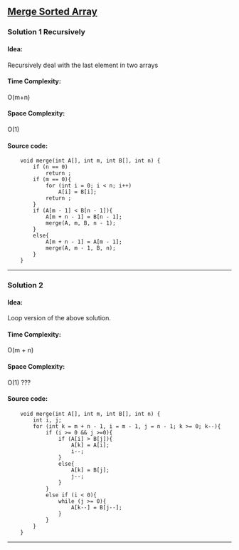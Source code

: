 ## [Merge Sorted Array](https://leetcode.com/problems/merge-sorted-array/) 

### Solution 1 Recursively
#### Idea:
Recursively deal with the last element in two arrays
#### Time Complexity:
O(m+n)
#### Space Complexity:
O(1)
#### Source code:
```
    void merge(int A[], int m, int B[], int n) {
        if (n == 0)
            return ;
        if (m == 0){
            for (int i = 0; i < n; i++)
                A[i] = B[i];
            return ;
        }
        if (A[m - 1] < B[n - 1]){
            A[m + n - 1] = B[n - 1];
            merge(A, m, B, n - 1);
        }
        else{
            A[m + n - 1] = A[m - 1];
            merge(A, m - 1, B, n);
        }
    }
```

---

### Solution 2
#### Idea:
Loop version of the above solution.
#### Time Complexity:
O(m + n)
#### Space Complexity:
O(1) ???
#### Source code:
```
    void merge(int A[], int m, int B[], int n) {
        int i, j;
        for (int k = m + n - 1, i = m - 1, j = n - 1; k >= 0; k--){
            if (i >= 0 && j >=0){
                if (A[i] > B[j]){
                    A[k] = A[i];
                    i--;
                }
                else{
                    A[k] = B[j];
                    j--;
                }
            }
            else if (i < 0){
                while (j >= 0){
                    A[k--] = B[j--];
                }
            }
        }
    }
```

---

